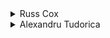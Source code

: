 <details>
<summary>
Russ Cox
</summary>

If we can purchase M boards, then we can leave unblocked M-1 runs of stalls without cows in them, in addition to any stalls on the leftmost side that don't have cows and any stalls on the rightmost side that don't have cows.

We input the list of cows in stalls, storing into an array whether or not there is a cow in a particular stall. Then we walk the array counting sizes of runs of cowless stalls. We sort the list of sizes and pick the M-1 largest ones as the stalls that will remain uncovered.

```c
#include <stdio.h>
#include <stdlib.h>
#include <string.h>
#include <assert.h>

#define MAXSTALL 200
int hascow[MAXSTALL];

int
intcmp(const void *va, const void *vb)
{
	return *(int*)vb - *(int*)va;
}

void
main(void)
{
    FILE *fin, *fout;
    int n, m, nstall, ncow, i, j, c, lo, hi, nrun;
    int run[MAXSTALL];

    fin = fopen("barn1.in", "r");
    fout = fopen("barn1.out", "w");
    
    assert(fin != NULL && fout != NULL);

    fscanf(fin, "%d %d %d", &m, &nstall, &ncow);
    for(i=0; i<ncow; i++) {
	fscanf(fin, "%d", &c);
	hascow[c-1] = 1;
    }

    n = 0;	/* answer: no. of uncovered stalls */

    /* count empty stalls on left */
    for(i=0; i<nstall && !hascow[i]; i++)
	n++;
    lo = i;

    /* count empty stalls on right */
    for(i=nstall-1; i>=0 && !hascow[i]; i--)
	n++;
    hi = i+1;

    /* count runs of empty stalls */
    nrun = 0;
    i = lo;
    while(i < hi) {
	while(hascow[i] && i<hi)
	    i++;

	for(j=i; j<hi && !hascow[j]; j++)
	    ;

	run[nrun++] = j-i;
	i = j;
    }

    /* sort list of runs */
    qsort(run, nrun, sizeof(run[0]), intcmp);

    /* uncover best m-1 runs */
    for(i=0; i<nrun && i<m-1; i++)
	n += run[i];

    fprintf(fout, "%d\n", nstall-n);
    exit(0);
}
```

</details>

<details>
<summary>
Alexandru Tudorica
</summary>

Alexandru Tudorica's solution might be simpler:

```pascal
var f:text;
    a,b:array[1..1000] of longint;
    i,m,s,c,k:longint;

procedure qsort(l,r:longint);
    var i,j,x,y:longint;
begin
     i:=l; j:=r; x:=a[(l+r) div 2];
     repeat
           while a[i]<x do i:=i+1;
           while x<a[j] do j:=j-1;
           if i<=j then begin
                y:=a[i]; a[i]:=a[j]; a[j]:=y;
                i:=i+1;
                j:=j-1;
           end;
     until i>j;
     if l<j then qsort(l,j);
     if i<r then qsort(i,r);
end;

procedure qsortb(l,r:longint);
    var i,j,x,y:longint;
begin
     i:=l; j:=r; x:=b[(l+r) div 2];
     repeat
           while b[i]<x do i:=i+1;
           while x<b[j] do j:=j-1;
           if i<=j then
           begin
                y:=b[i]; b[i]:=b[j]; b[j]:=y;
                i:=i+1;
                j:=j-1;
           end;
     until i>j;
     if l<j then qsortb(l,j);
     if i<r then qsortb(i,r);
end;


begin
     assign(f,'barn1.in');
     reset(f);
     readln(f,m,k,c);
     for i:=1 to c do readln(f,a[i]);
     qsort(1,c);
     for i:=1 to c-1 do b[i]:=a[i+1]-a[i]-1;
     qsortb(1,c-1);
     for i:=c-1 downto (c-m+1) do s:=s+b[i];
     close(f);
     assign(f,'barn1.out');
     rewrite(f);
     writeln(f,a[c]-a[1]-s+1);
     close(f);
end.
```

</details>

